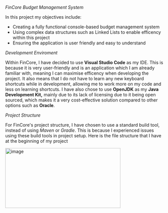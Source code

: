 _FinCore Budget Management System_

In this project my objectives include:
- Creating a fully functional console-based budget management system
- Using complex data structures such as Linked Lists to enable efficency within this project
- Ensuring the application is user friendly and easy to understand

_Development Enviroment_

Within FinCore, I have decided to use **Visual Studio Code** as my IDE. This is because it is very user-friendly and is an application which I am already familiar with, meaning I can maximise efficency when developing the project. It also means that I do not have to learn any new keyboard shortcuts while in development, allowing me to work more on my code and less on learning shortcuts.
I have also chose to use **OpenJDK** as my **Java Development Kit,** mainly due to its lack of licensing due to it being open sourced, which makes it a very cost-effective solution compared to other options such as **Oracle**. 

_Project Structure_

For FinCore's project structure, I have chosen to use a standard build tool, instead of using _Maven_ or _Gradle_. This is because I experienced issues using these build tools in project setup. Here is the file structure that I have at the beginning of my project

<img width="365" height="190" alt="image" src="https://github.com/user-attachments/assets/8e1755bf-55f4-47d7-9f3e-a633fe06faef" />
